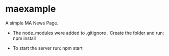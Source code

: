 # maexample

A simple MA News Page.

* The node_modules were added to .gitignore . Create the folder and run:
npm install

* To start the server run:
npm start
